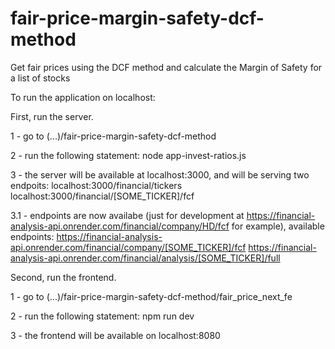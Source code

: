 # fair-price-margin-safety-dcf-method
Get fair prices using the DCF method and calculate the Margin of Safety for a list of stocks

To run the application on localhost:

First, run the server. 

1 - go to (...)/fair-price-margin-safety-dcf-method

2 - run the following statement: node app-invest-ratios.js

3 - the server will be available at localhost:3000, and will be serving two endpoits:
    localhost:3000/financial/tickers
    localhost:3000/financial/[SOME_TICKER]/fcf

3.1 - endpoints are now availabe (just for development at https://financial-analysis-api.onrender.com/financial/company/HD/fcf 
    for example), available endpoints:
    https://financial-analysis-api.onrender.com/financial/company/[SOME_TICKER]/fcf
    https://financial-analysis-api.onrender.com/financial/analysis/[SOME_TICKER]/full

    
Second, run the frontend.

1 - go to (...)/fair-price-margin-safety-dcf-method/fair_price_next_fe

2 - run the following statement: npm run dev

3 - the frontend will be available on localhost:8080